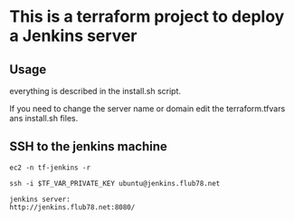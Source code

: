 # This is a terraform project to deploy a Jenkins server

## Usage

everything is described in the install.sh script.

If you need to change the server name or domain edit the terraform.tfvars ans install.sh files.

## SSH to the jenkins machine

    ec2 -n tf-jenkins -r
    
    ssh -i $TF_VAR_PRIVATE_KEY ubuntu@jenkins.flub78.net

    jenkins server:
    http://jenkins.flub78.net:8080/